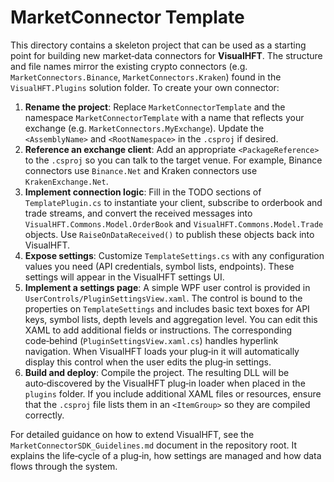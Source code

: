 # MarketConnector Template

This directory contains a skeleton project that can be used as a starting
point for building new market‑data connectors for **VisualHFT**.  The
structure and file names mirror the existing crypto connectors (e.g.
`MarketConnectors.Binance`, `MarketConnectors.Kraken`) found in the
`VisualHFT.Plugins` solution folder.  To create your own connector:

1. **Rename the project**: Replace `MarketConnectorTemplate` and the
   namespace `MarketConnectorTemplate` with a name that reflects your
   exchange (e.g. `MarketConnectors.MyExchange`).  Update the
   `<AssemblyName>` and `<RootNamespace>` in the `.csproj` if desired.
2. **Reference an exchange client**: Add an appropriate
   `<PackageReference>` to the `.csproj` so you can talk to the target
   venue.  For example, Binance connectors use `Binance.Net` and Kraken
   connectors use `KrakenExchange.Net`.
3. **Implement connection logic**: Fill in the TODO sections of
   `TemplatePlugin.cs` to instantiate your client, subscribe to
   orderbook and trade streams, and convert the received messages into
   `VisualHFT.Commons.Model.OrderBook` and `VisualHFT.Commons.Model.Trade`
   objects.  Use `RaiseOnDataReceived()` to publish these objects back
   into VisualHFT.
4. **Expose settings**: Customize `TemplateSettings.cs` with any
   configuration values you need (API credentials, symbol lists,
   endpoints).  These settings will appear in the VisualHFT settings UI.
5. **Implement a settings page**: A simple WPF user control is provided
   in `UserControls/PluginSettingsView.xaml`.  The control is bound to
   the properties on `TemplateSettings` and includes basic text boxes for
   API keys, symbol lists, depth levels and aggregation level.  You can
   edit this XAML to add additional fields or instructions.  The
   corresponding code‑behind (`PluginSettingsView.xaml.cs`) handles
   hyperlink navigation.  When VisualHFT loads your plug‑in it will
   automatically display this control when the user edits the plug‑in
   settings.
6. **Build and deploy**: Compile the project.  The resulting DLL will be
   auto‑discovered by the VisualHFT plug‑in loader when placed in
   the `plugins` folder.  If you include additional XAML files or
   resources, ensure that the `.csproj` file lists them in an
   `<ItemGroup>` so they are compiled correctly.

For detailed guidance on how to extend VisualHFT, see the
`MarketConnectorSDK_Guidelines.md` document in the repository root.  It
explains the life‑cycle of a plug‑in, how settings are managed and how
data flows through the system.